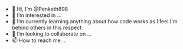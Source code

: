 - 👋 Hi, I’m @Penketh898
- 👀 I’m interested in ...
- 🌱 I’m currently learning anything about how code works as I feel I'm behind others in this respect
- 💞️ I’m looking to collaborate on ...
- 📫 How to reach me ...

<!---
Penketh898/Penketh898 is a ✨ special ✨ repository because its `README.md` (this file) appears on your GitHub profile.
You can click the Preview link to take a look at your changes.
--->
